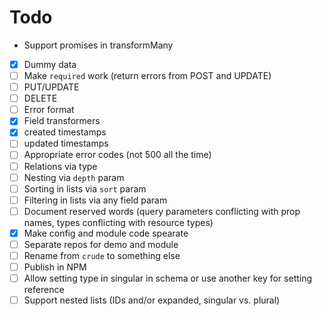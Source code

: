 # Todo

- Support promises in transformMany

- [x] Dummy data
- [ ] Make `required` work (return errors from POST and UPDATE)
- [ ] PUT/UPDATE
- [ ] DELETE
- [ ] Error format
- [x] Field transformers
- [x] created timestamps
- [ ] updated timestamps
- [ ] Appropriate error codes (not 500 all the time)
- [ ] Relations via type
- [ ] Nesting via `depth` param
- [ ] Sorting in lists via `sort` param
- [ ] Filtering in lists via any field param
- [ ] Document reserved words (query parameters conflicting with prop names, types conflicting with resource types)
- [x] Make config and module code spearate
- [ ] Separate repos for demo and module
- [ ] Rename from `crude` to something else
- [ ] Publish in NPM
- [ ] Allow setting type in singular in schema or use another key for setting reference
- [ ] Support nested lists (IDs and/or expanded, singular vs. plural)
